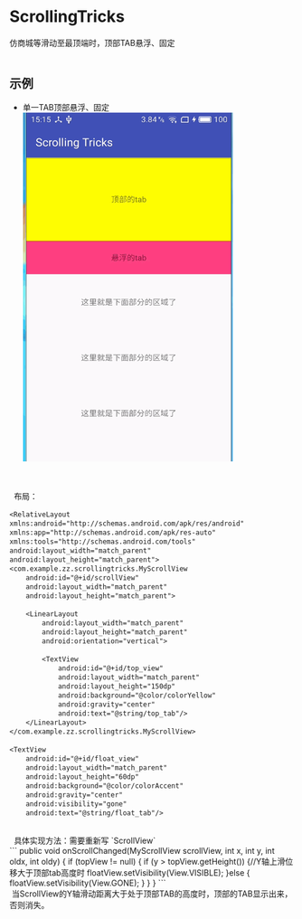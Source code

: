 # ScrollingTricks<BR>
  仿商城等滑动至最顶端时，顶部TAB悬浮、固定<BR><BR>
## 示例
* 单一TAB顶部悬浮、固定<br>
  ![](https://github.com/PuppetZ/ScrollingTricks/blob/master/art/2.gif?raw=true)<br>
<br>
<br>
   布局：
   <br>
        
   <?xml version="1.0" encoding="utf-8"?>
    <RelativeLayout
    xmlns:android="http://schemas.android.com/apk/res/android"
    xmlns:app="http://schemas.android.com/apk/res-auto"
    xmlns:tools="http://schemas.android.com/tools"
    android:layout_width="match_parent"
    android:layout_height="match_parent">
    <com.example.zz.scrollingtricks.MyScrollView
        android:id="@+id/scrollView"
        android:layout_width="match_parent"
        android:layout_height="match_parent">

        <LinearLayout
            android:layout_width="match_parent"
            android:layout_height="match_parent"
            android:orientation="vertical">

            <TextView
                android:id="@+id/top_view"
                android:layout_width="match_parent"
                android:layout_height="150dp"
                android:background="@color/colorYellow"
                android:gravity="center"
                android:text="@string/top_tab"/>
        </LinearLayout>
    </com.example.zz.scrollingtricks.MyScrollView>

    <TextView
        android:id="@+id/float_view"
        android:layout_width="match_parent"
        android:layout_height="60dp"
        android:background="@color/colorAccent"
        android:gravity="center"
        android:visibility="gone"
        android:text="@string/float_tab"/>

  </RelativeLayout>
        
  <br>
   具体实现方法：需要重新写 `ScrollView` <br>
   ```
   public void onScrollChanged(MyScrollView scrollView, int x, int y, int oldx, int oldy) {
        if (topView != null) {
            if (y > topView.getHeight()) {//Y轴上滑位移大于顶部tab高度时
                floatView.setVisibility(View.VISIBLE);
            }else {
                floatView.setVisibility(View.GONE);
            }
        }
    }
  ```
  <br>
  当ScrollView的Y轴滑动距离大于处于顶部TAB的高度时，顶部的TAB显示出来，否则消失。<br>
